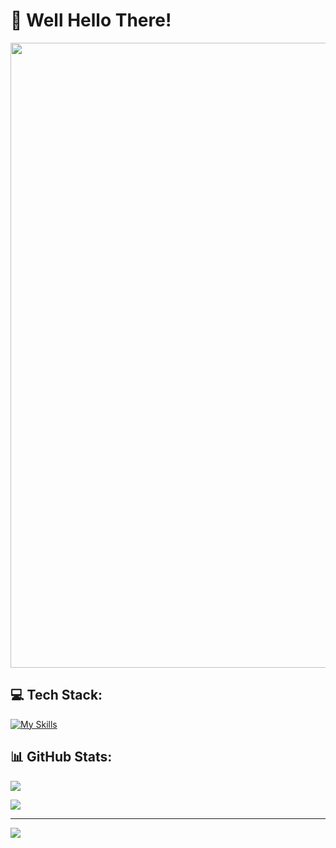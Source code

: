 # 👋 Well Hello There!
<img src="https://user-images.githubusercontent.com/74038190/212750155-3ceddfbd-19d3-40a3-87af-8d329c8323c4.gif" width="1000" >
<br/>

## 💻 Tech Stack:
[![My Skills](https://skillicons.dev/icons?i=ts,go,tailwind,react,nextjs,nodejs,express,nest,postgres,mysql)](https://skillicons.dev)

## 📊 GitHub Stats:
![](https://github-readme-streak-stats.herokuapp.com/?user=nbintang&theme=dark&hide_border=true)<br/>

![](https://github-readme-stats.vercel.app/api/top-langs/?username=nbintang&theme=dark&hide_border=true&include_all_commits=true&count_private=true&layout=compact)


---
[![](https://visitcount.itsvg.in/api?id=nbintang&icon=4&color=0)](https://visitcount.itsvg.in)

<!-- Proudly created with GPRM ( https://gprm.itsvg.in ) -->

